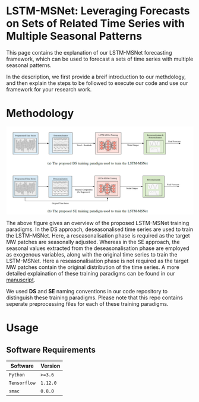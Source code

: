 LSTM-MSNet: Leveraging Forecasts on Sets of Related Time Series with Multiple Seasonal Patterns
===================

This page contains the explanation of our LSTM-MSNet forecasting framework, which can be used to forecast a sets of time series with multiple seasonal patterns.

In the description, we first provide a breif introduction to our methdology, and then explain the steps to be followed to execute our code and use our framework for your research work.

# Methodology #

<img src ="Images/LSTM-MSNet-Framework.PNG" width="800" align="center">

The above figure gives an overview of the proposed LSTM-MSNet training paradigms. In the DS approach, deseasonalised time series are used to train the LSTM-MSNet. Here, a reseasonalisation phase is required as the target MW patches are seasonally adjusted. Whereas in the SE approach, the seasonal values extracted from the deseasonalisation phase are employed as exogenous variables, along with the original time series to train the LSTM-MSNet. Here a reseasonalisation phase is not required as the target MW patches contain the original distribution of the time series. A more detailed explaination of these training paradigms can be found in our [manuscript](https://arxiv.org/pdf/1909.04293.pdf). 

We used **DS** and **SE** naming conventions in our code repository to distinguish these training paradigms. Please note that this repo contains seperate preprocessing files for each of these training paradigms.

# Usage #

## Software Requirements ##

| Software  | Version |
| ------------- | ------------- |
| `Python`  |  `>=3.6`  |
| `Tensorflow`  | `1.12.0`  |
| `smac`  | `0.8.0` |

